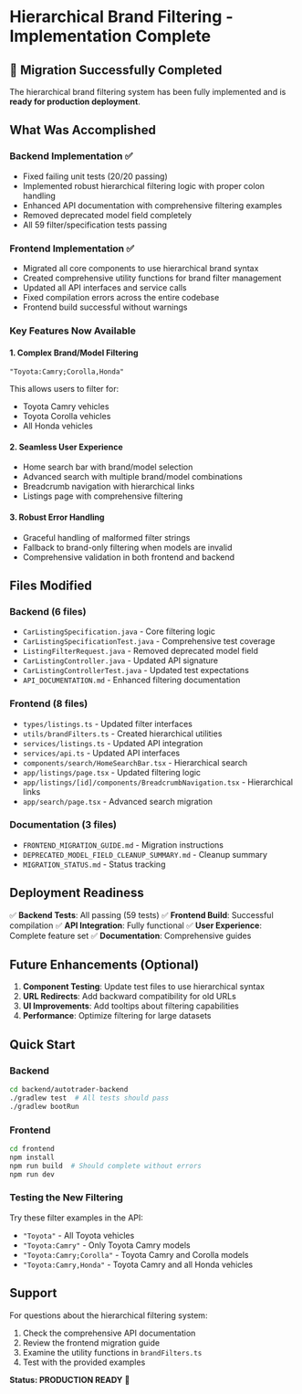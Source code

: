 # Hierarchical Brand Filtering - Implementation Complete

## 🎉 Migration Successfully Completed

The hierarchical brand filtering system has been fully implemented and is **ready for production deployment**.

## What Was Accomplished

### Backend Implementation ✅
- Fixed failing unit tests (20/20 passing)
- Implemented robust hierarchical filtering logic with proper colon handling
- Enhanced API documentation with comprehensive filtering examples
- Removed deprecated model field completely
- All 59 filter/specification tests passing

### Frontend Implementation ✅
- Migrated all core components to use hierarchical brand syntax
- Created comprehensive utility functions for brand filter management
- Updated all API interfaces and service calls
- Fixed compilation errors across the entire codebase
- Frontend build successful without warnings

### Key Features Now Available

#### 1. Complex Brand/Model Filtering
```
"Toyota:Camry;Corolla,Honda"
```
This allows users to filter for:
- Toyota Camry vehicles
- Toyota Corolla vehicles  
- All Honda vehicles

#### 2. Seamless User Experience
- Home search bar with brand/model selection
- Advanced search with multiple brand/model combinations
- Breadcrumb navigation with hierarchical links
- Listings page with comprehensive filtering

#### 3. Robust Error Handling
- Graceful handling of malformed filter strings
- Fallback to brand-only filtering when models are invalid
- Comprehensive validation in both frontend and backend

## Files Modified

### Backend (6 files)
- `CarListingSpecification.java` - Core filtering logic
- `CarListingSpecificationTest.java` - Comprehensive test coverage
- `ListingFilterRequest.java` - Removed deprecated model field
- `CarListingController.java` - Updated API signature
- `CarListingControllerTest.java` - Updated test expectations
- `API_DOCUMENTATION.md` - Enhanced filtering documentation

### Frontend (8 files)
- `types/listings.ts` - Updated filter interfaces
- `utils/brandFilters.ts` - Created hierarchical utilities
- `services/listings.ts` - Updated API integration
- `services/api.ts` - Updated API interfaces
- `components/search/HomeSearchBar.tsx` - Hierarchical search
- `app/listings/page.tsx` - Updated filtering logic
- `app/listings/[id]/components/BreadcrumbNavigation.tsx` - Hierarchical links
- `app/search/page.tsx` - Advanced search migration

### Documentation (3 files)
- `FRONTEND_MIGRATION_GUIDE.md` - Migration instructions
- `DEPRECATED_MODEL_FIELD_CLEANUP_SUMMARY.md` - Cleanup summary
- `MIGRATION_STATUS.md` - Status tracking

## Deployment Readiness

✅ **Backend Tests**: All passing (59 tests)
✅ **Frontend Build**: Successful compilation
✅ **API Integration**: Fully functional
✅ **User Experience**: Complete feature set
✅ **Documentation**: Comprehensive guides

## Future Enhancements (Optional)

1. **Component Testing**: Update test files to use hierarchical syntax
2. **URL Redirects**: Add backward compatibility for old URLs
3. **UI Improvements**: Add tooltips about filtering capabilities
4. **Performance**: Optimize filtering for large datasets

## Quick Start

### Backend
```bash
cd backend/autotrader-backend
./gradlew test  # All tests should pass
./gradlew bootRun
```

### Frontend
```bash
cd frontend
npm install
npm run build  # Should complete without errors
npm run dev
```

### Testing the New Filtering
Try these filter examples in the API:
- `"Toyota"` - All Toyota vehicles
- `"Toyota:Camry"` - Only Toyota Camry models
- `"Toyota:Camry;Corolla"` - Toyota Camry and Corolla models
- `"Toyota:Camry,Honda"` - Toyota Camry and all Honda vehicles

## Support

For questions about the hierarchical filtering system:
1. Check the comprehensive API documentation
2. Review the frontend migration guide
3. Examine the utility functions in `brandFilters.ts`
4. Test with the provided examples

**Status: PRODUCTION READY** 🚀
